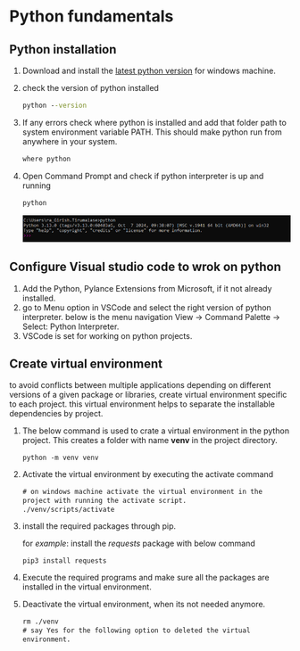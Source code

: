 # Python fundamentals

## Python installation

1. Download and install the [latest python version](https://www.python.org/downloads/) for windows machine.

1. check the version of python installed

    ```cmd
    python --version
    ```

1. If any errors check where python is installed and add that folder path to system environment variable PATH. This should make python run from anywhere in your system.

    ```cmd
    where python
    ```

1. Open Command Prompt and check if python interpreter is up and running

    ```cmd
    python
    ```

    ![alt text](./images/python_up.png)

## Configure Visual studio code to wrok on python

1. Add the Python, Pylance Extensions from Microsoft, if it not already installed.
1. go to Menu option in VSCode and select the right version of python interpreter.
below is the menu navigation View -> Command Palette -> Select: Python Interpreter.
1. VSCode is set for working on python projects.

## Create virtual environment

to avoid conflicts between multiple applications depending on different versions of a given package or libraries, create virtual environment specific to each project. this virtual environment helps to separate the installable dependencies by project.

1. The below command is used to crate a virtual environment in the python project. This creates a folder with name **venv** in the project directory.

    ```pshell
    python -m venv venv
    ```

1. Activate the virtual environment by executing the activate command

    ```pshell
    # on windows machine activate the virtual environment in the project with running the activate script.
    ./venv/scripts/activate
    ```

1. install the required packages through pip.

    for *example*: install the *requests* package with below command

    ```pshell
    pip3 install requests
    ```

1. Execute the required programs and make sure all the packages are installed in the virtual environment.

1. Deactivate the virtual environment, when its not needed anymore.

    ```pshell
    rm ./venv
    # say Yes for the following option to deleted the virtual environment.
    ```